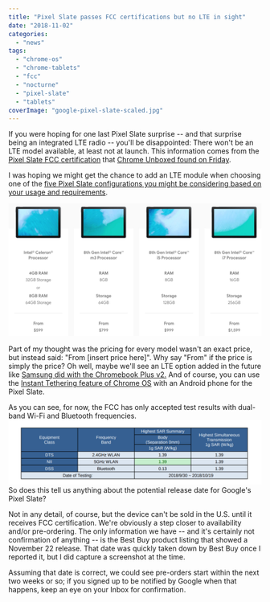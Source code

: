 ```yaml
---
title: "Pixel Slate passes FCC certifications but no LTE in sight"
date: "2018-11-02"
categories: 
  - "news"
tags: 
  - "chrome-os"
  - "chrome-tablets"
  - "fcc"
  - "nocturne"
  - "pixel-slate"
  - "tablets"
coverImage: "google-pixel-slate-scaled.jpg"
---
```


If you were hoping for one last Pixel Slate surprise -- and that surprise being an integrated LTE radio -- you'll be disappointed: There won't be an LTE model available, at least not at launch. This information comes from the [Pixel Slate FCC certification](https://apps.fcc.gov/oetcf/eas/reports/ViewExhibitReport.cfm?mode=Exhibits&RequestTimeout=500&calledFromFrame=N&application_id=c7vRlQ%2FI%2FtcAID71gyVZjw%3D%3D&fcc_id=HFSC1A) that [Chrome Unboxed found on Friday](https://chromeunboxed.com/news/pixel-slate-chromebook-tablet-fcc-filing-arriving-soon).

I was hoping we might get the chance to add an LTE module when choosing one of the [five Pixel Slate configurations you might be considering based on your usage and requirements](https://www.aboutchromebooks.com/opinion/which-google-pixel-slate-to-buy-guide/).

[![](images/Pixel-Slate-configurations.png)](https://www.aboutchromebooks.com/opinion/google-pixel-slate-vs-chromebook-should-i-buy-chromeos-tablet/attachment/pixel-slate-configurations/)

Part of my thought was the pricing for every model wasn't an exact price, but instead said: "From \[insert price here\]". Why say "From" if the price is simply the price? Oh well, maybe we'll see an LTE option added in the future like [Samsung did with the Chromebook Plus v2.](https://www.aboutchromebooks.com/news/samsung-chromebook-plus-v2-lte-release-date-specs-599-price-verizon/) And of course, you can use the [Instant Tethering feature of Chrome OS](https://www.aboutchromebooks.com/news/better-together-bringing-instant-tethering-voice-calls-and-easy-unlock-to-chromebooks/) with an Android phone for the Pixel Slate.

As you can see, for now, the FCC has only accepted test results with dual-band Wi-Fi and Bluetooth frequencies.[![](images/Screenshot-2018-11-02-at-11.55.16-AM.png)](https://www.aboutchromebooks.com/news/pixel-slate-fcc-certification-november-release-date-lte-wifi-bluetooth/attachment/screenshot-2018-11-02-at-11-55-16-am/)So does this tell us anything about the potential release date for Google's Pixel Slate?

Not in any detail, of course, but the device can't be sold in the U.S. until it receives FCC certification. We're obviously a step closer to availability and/or pre-ordering. The only information we have -- and it's certainly not confirmation of anything -- is the Best Buy product listing that showed a November 22 release. That date was quickly taken down by Best Buy once I reported it, but I did capture a screenshot at the time.

Assuming that date is correct, we could see pre-orders start within the next two weeks or so; if you signed up to be notified by Google when that happens, keep an eye on your Inbox for confirmation.

